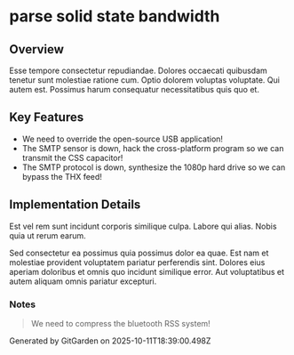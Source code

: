 # parse solid state bandwidth

## Overview
Esse tempore consectetur repudiandae. Dolores occaecati quibusdam tenetur sunt molestiae ratione cum. Optio dolorem voluptas voluptate. Qui autem est. Possimus harum consequatur necessitatibus quis quo et.

## Key Features
- We need to override the open-source USB application!
- The SMTP sensor is down, hack the cross-platform program so we can transmit the CSS capacitor!
- The SMTP protocol is down, synthesize the 1080p hard drive so we can bypass the THX feed!

## Implementation Details
Est vel rem sunt incidunt corporis similique culpa. Labore qui alias. Nobis quia ut rerum earum.
 Sed consectetur ea possimus quia possimus dolor ea quae. Est nam et molestiae provident voluptatem pariatur perferendis sint. Dolores eius aperiam doloribus et omnis quo incidunt similique error. Aut voluptatibus et autem aliquam omnis pariatur excepturi.

### Notes
> We need to compress the bluetooth RSS system!

Generated by GitGarden on 2025-10-11T18:39:00.498Z